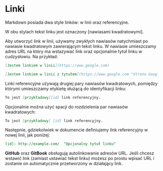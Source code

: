 # Linki

Markdown posiada dwa style linków: w linii oraz referencyjne.

W obu stylach tekst linku jest oznaczony [nawiasami kwadratowymi].

Aby utworzyć link w linii, używamy zwykłych nawiasów natychmiast po nawiasie kwadratowym zawierającym tekst linku. W nawiasie umieszczamy adres URL na który ma wstazywać link oraz opcjonalnie tytuł linku w cudzysłowiu. Na przykład:
```markdown
[Jestem linkiem w linii](https://www.google.com)

[Jestem linkiem w linii z tytułem](https://www.google.com "Strona Google")

```
Linki referencyjne używają drugiej pary nawiasów kwadratowych, pomiędzy którymi umieszczamy etykietę służącą do identyfikacji linku:

```markdown
To jest [przykładowy][id] link referencyjny.
```
Opcjonalnie można użyć spacji do rozdzielenia par nawiasów kwadratowych:
```markdown
To jest [przykładowy] [id] link referencyjny.
```

Następnie, gdziekolwiek w dokumencie definiujemy link referencyjny w nowej linii, jak poniżej:

```markdown
[id]: http://example.com/  "Opcjonalny tytuł linku"
```

**GitHub** oraz **GitBook** obsługują autolinkowanie adresów URL. Jeśli chcesz wstawić link (zamiast ustawiać tekst linku) możesz po prostu wpisać URL i zostanie on automatycznie przetworzony w działający link.



